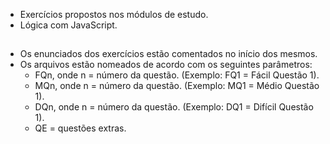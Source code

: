 - Exercícios propostos nos módulos de estudo.
- Lógica com JavaScript.

##

- Os enunciados dos exercícios estão comentados no início dos mesmos.
- Os arquivos estão nomeados de acordo com os seguintes parâmetros:
  - FQn, onde n = número da questão. (Exemplo: FQ1 = Fácil Questão 1).
  - MQn, onde n = número da questão. (Exemplo: MQ1 = Médio Questão 1).
  - DQn, onde n = número da questão. (Exemplo: DQ1 = Difícil Questão 1).
  - QE = questões extras.

##
